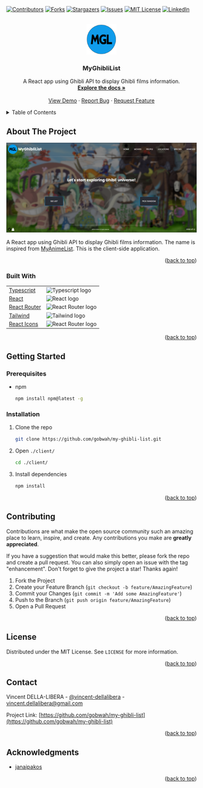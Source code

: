 <!-- Improved compatibility of back to top link: See: https://github.com/othneildrew/Best-README-Template/pull/73 -->

<a id="readme-top"></a>

<!--
*** Thanks for checking out the Best-README-Template. If you have a suggestion
*** that would make this better, please fork the repo and create a pull request
*** or simply open an issue with the tag "enhancement".
*** Don't forget to give the project a star!
*** Thanks again! Now go create something AMAZING! :D
-->

<!-- PROJECT SHIELDS -->
<!--
*** I'm using markdown "reference style" links for readability.
*** Reference links are enclosed in brackets [ ] instead of parentheses ( ).
*** See the bottom of this document for the declaration of the reference variables
*** for contributors-url, forks-url, etc. This is an optional, concise syntax you may use.
*** https://www.markdownguide.org/basic-syntax/#reference-style-links
-->

[![Contributors][contributors-shield]][contributors-url]
[![Forks][forks-shield]][forks-url]
[![Stargazers][stars-shield]][stars-url]
[![Issues][issues-shield]][issues-url]
[![MIT License][license-shield]][license-url]
[![LinkedIn][linkedin-shield]][linkedin-url]

<!--

TAGS

https://gobwah.github.io/my-ghibli-list
public/icon.png
gobwah
my-ghibli-list
MyGhibliList
A React app using Ghibli API to display Ghibli films information

-->

<!-- PROJECT LOGO -->
<br />
<div align="center">
  <a href="https://gobwah.github.io/my-ghibli-list">
    <img src="public/logo.png" alt="Logo" width="80" height="80">
  </a>

<h3 align="center">MyGhibliList</h3>

  <p align="center">
    A React app using Ghibli API to display Ghibli films information.
    <br />
    <a href="https://github.com/gobwah/my-ghibli-list"><strong>Explore the docs »</strong></a>
    <br />
    <br />
    <a href="https://gobwah.github.io/my-ghibli-list">View Demo</a>
    ·
    <a href="https://github.com/gobwah/my-ghibli-list/issues">Report Bug</a>
    ·
    <a href="https://github.com/gobwah/my-ghibli-list/issues">Request Feature</a>
  </p>
</div>

<!-- TABLE OF CONTENTS -->
<details>
  <summary>Table of Contents</summary>
  <ol>
    <li>
      <a href="#about-the-project">About The Project</a>
      <ul>
        <li>
        <a href="#built-with">Built With</a></li>
      </ul>
    </li>
    <li>
      <a href="#getting-started">Getting Started</a>
      <ul>
        <li><a href="#prerequisites">Prerequisites</a></li>
        <li><a href="#installation">Installation</a></li>
      </ul>
    </li>
    <li><a href="#contributing">Contributing</a></li>
    <li><a href="#license">License</a></li>
    <li><a href="#contact">Contact</a></li>
    <li><a href="#acknowledgments">Acknowledgments</a></li>
  </ol>
</details>

<!-- ABOUT THE PROJECT -->

## About The Project

[![MyGhibliList Screen Shot][product-screenshot]](https://gobwah.github.io/my-ghibli-list)

A React app using Ghibli API to display Ghibli films information. The name is inspired from [MyAnimeList](https://myanimelist.net/). This is the client-side application.

<p align="right">(<a href="#readme-top">back to top</a>)</p>

### Built With

|                                                           |                                                                                                                                                                                                                                                                                                  |
| --------------------------------------------------------- | ------------------------------------------------------------------------------------------------------------------------------------------------------------------------------------------------------------------------------------------------------------------------------------------------ |
| [Typescript](https://react-icons.github.io/react-icons/)  | <img src="https://cdn-icons-png.flaticon.com/512/5968/5968381.png" alt="Typescript logo" width="50" height="50"/>                                                                                                                                                                                |
| [React](https://reactjs.org/)                             | <img src="https://avatars.githubusercontent.com/u/6412038?s=280&v=4" alt="React logo" width="50" height="50"/>                                                                                                                                                                                   |
| [React Router](https://reactrouter.com/)                  | <img src="https://pics.freeicons.io/uploads/icons/png/9267873881551942642-512.png" alt="React Router logo" width="50" height="50"/>                                                                                                                                                              |
| [Tailwind](https://tailwindcss.com/)                      | <img src="https://upload.wikimedia.org/wikipedia/commons/d/d5/Tailwind_CSS_Logo.svg" alt="Tailwind logo" width="50" height="50"/>                                                                                                                                                                |
| [React Icons](https://react-icons.github.io/react-icons/) | <img src="https://camo.githubusercontent.com/48d099290b4cb2d7937bcd96e8497cf1845b54a810a6432c70cf944b60b40c77/68747470733a2f2f7261776769742e636f6d2f676f72616e67616a69632f72656163742d69636f6e732f6d61737465722f72656163742d69636f6e732e737667" alt="React Router logo" width="50" height="50"/> |

<p align="right">(<a href="#readme-top">back to top</a>)</p>

<!-- GETTING STARTED -->

## Getting Started

### Prerequisites

- npm
  ```sh
  npm install npm@latest -g
  ```

### Installation

1. Clone the repo
   ```sh
   git clone https://github.com/gobwah/my-ghibli-list.git
   ```
2. Open `./client/`
   ```sh
   cd ./client/
   ```
3. Install dependencies
   ```sh
   npm install
   ```

<p align="right">(<a href="#readme-top">back to top</a>)</p>

<!-- CONTRIBUTING -->

## Contributing

Contributions are what make the open source community such an amazing place to learn, inspire, and create. Any contributions you make are **greatly appreciated**.

If you have a suggestion that would make this better, please fork the repo and create a pull request. You can also simply open an issue with the tag "enhancement".
Don't forget to give the project a star! Thanks again!

1. Fork the Project
2. Create your Feature Branch (`git checkout -b feature/AmazingFeature`)
3. Commit your Changes (`git commit -m 'Add some AmazingFeature'`)
4. Push to the Branch (`git push origin feature/AmazingFeature`)
5. Open a Pull Request

<p align="right">(<a href="#readme-top">back to top</a>)</p>

<!-- LICENSE -->

## License

Distributed under the MIT License. See `LICENSE` for more information.

<p align="right">(<a href="#readme-top">back to top</a>)</p>

<!-- CONTACT -->

## Contact

Vincent DELLA-LIBERA - [@vincent-dellalibera](https://linkedin.com/in/vincent-dellalibera) - vincent.dellalibera@gmail.com

Project Link: [https://github.com/gobwah/my-ghibli-list](https://github.com/gobwah/my-ghibli-list)

<p align="right">(<a href="#readme-top">back to top</a>)</p>

<!-- ACKNOWLEDGMENTS -->

## Acknowledgments

- [janaipakos](https://github.com/janaipakos/ghibliapi)

<p align="right">(<a href="#readme-top">back to top</a>)</p>

<!-- MARKDOWN LINKS & IMAGES -->
<!-- https://www.markdownguide.org/basic-syntax/#reference-style-links -->

[contributors-shield]: https://img.shields.io/github/contributors/gobwah/my-ghibli-list.svg?style=for-the-badge
[contributors-url]: https://github.com/gobwah/my-ghibli-list/graphs/contributors
[forks-shield]: https://img.shields.io/github/forks/gobwah/my-ghibli-list.svg?style=for-the-badge
[forks-url]: https://github.com/gobwah/my-ghibli-list/network/members
[stars-shield]: https://img.shields.io/github/stars/gobwah/my-ghibli-list.svg?style=for-the-badge
[stars-url]: https://github.com/gobwah/my-ghibli-list/stargazers
[issues-shield]: https://img.shields.io/github/issues/gobwah/my-ghibli-list.svg?style=for-the-badge
[issues-url]: https://github.com/gobwah/my-ghibli-list/issues
[license-shield]: https://img.shields.io/github/license/gobwah/my-ghibli-list.svg?style=for-the-badge
[license-url]: https://github.com/gobwah/my-ghibli-list/blob/master/LICENSE.txt
[linkedin-shield]: https://img.shields.io/badge/-LinkedIn-black.svg?style=for-the-badge&logo=linkedin&colorB=555
[linkedin-url]: https://linkedin.com/in/vincent-dellalibera
[product-screenshot]: public/screenshot.png
